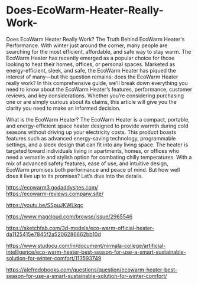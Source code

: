 # Does-EcoWarm-Heater-Really-Work-

Does EcoWarm Heater Really Work? The Truth Behind EcoWarm Heater's Performance.
With winter just around the corner, many people are searching for the most efficient, affordable, and safe way to stay warm. The EcoWarm Heater has recently emerged as a popular choice for those looking to heat their homes, offices, or personal spaces. Marketed as energy-efficient, sleek, and safe, the EcoWarm Heater has piqued the interest of many—but the question remains: does the EcoWarm Heater really work?
In this comprehensive guide, we’ll break down everything you need to know about the EcoWarm Heater’s features, performance, customer reviews, and key considerations. Whether you’re considering purchasing one or are simply curious about its claims, this article will give you the clarity you need to make an informed decision.

What is the EcoWarm Heater?
The EcoWarm Heater is a compact, portable, and energy-efficient space heater designed to provide warmth during cold seasons without driving up your electricity costs. This product boasts features such as advanced energy-saving technology, programmable settings, and a sleek design that can fit into any living space.
The heater is targeted toward individuals living in apartments, homes, or offices who need a versatile and stylish option for combating chilly temperatures. With a mix of advanced safety features, ease of use, and intuitive design, EcoWarm promises both performance and peace of mind.
But how well does it live up to its promises? Let’s dive into the details.

https://ecowarm3.godaddysites.com/
\
https://ecowarm-reviews.company.site/

https://youtu.be/SSpuJKWLkqc

https://www.magcloud.com/browse/issue/2965546

https://sketchfab.com/3d-models/eco-warm-official-heater-da1125415e7845f2a5206286662bb10d

https://www.studocu.com/in/document/nirmala-college/artificial-intelligence/eco-warm-heater-best-season-for-use-a-smart-sustainable-solution-for-winter-comfort/113593749

https://alefredobooks.com/questions/question/ecowarm-heater-best-season-for-use-a-smart-sustainable-solution-for-winter-comfort/
